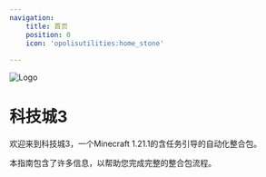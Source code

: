 ```yaml
---
navigation:
    title: 首页
    position: 0
    icon: 'opolisutilities:home_stone'
    
---
```


![Logo](assets/logo.png)


# 科技城3

欢迎来到科技城3，一个Minecraft 1.21.1的含任务引导的自动化整合包。
<ItemImage id="techopolis:basic_technium_ingot" />

本指南包含了许多信息，以帮助您完成完整的整合包流程。

